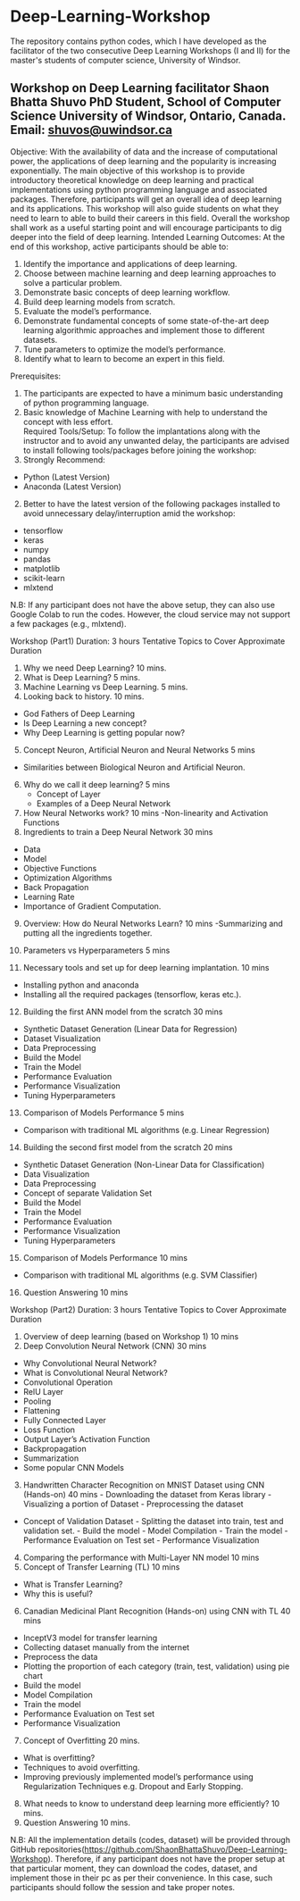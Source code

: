 # Deep-Learning-Workshop
The repository contains python codes, which I have developed as the facilitator of the two consecutive Deep Learning Workshops (I and II) for the master's students of computer science, University of Windsor.

Workshop on Deep Learning
facilitator 
Shaon Bhatta Shuvo
PhD Student, School of Computer Science
University of Windsor, Ontario, Canada.
Email: shuvos@uwindsor.ca
----------------------------------------------------------------------------------------------------
Objective:
With the availability of data and the increase of computational power, the applications of deep learning and the popularity is increasing exponentially. The main objective of this workshop is to provide introductory theoretical knowledge on deep learning and practical implementations using python programming language and associated packages. Therefore, participants will get an overall idea of deep learning and its applications. This workshop will also guide students on what they need to learn to able to build their careers in this field. Overall the workshop shall work as a useful starting point and will encourage participants to dig deeper into the field of deep learning.
Intended Learning Outcomes:
At the end of this workshop, active participants should be able to: 
1.	Identify the importance and applications of deep learning. 
2.	Choose between machine learning and deep learning approaches to solve a particular problem.
3.	Demonstrate basic concepts of deep learning workflow. 
4.	Build deep learning models from scratch. 
5.	Evaluate the model’s performance. 
6.	Demonstrate fundamental concepts of some state-of-the-art deep learning algorithmic approaches and implement those to different datasets. 
7.	Tune parameters to optimize the model’s performance. 
8.	Identify what to learn to become an expert in this field. 
 

Prerequisites:
1.	The participants are expected to have a minimum basic understanding of python programming language. 
2.	Basic knowledge of Machine Learning with help to understand the concept with less effort.  
Required Tools/Setup:
To follow the implantations along with the instructor and to avoid any unwanted delay, the participants are advised to install following tools/packages before joining the workshop:
1.	Strongly Recommend: 
-	Python (Latest Version)
-	Anaconda (Latest Version)  
2.	Better to have the latest version of the following packages installed to avoid unnecessary delay/interruption amid the workshop: 
-	tensorflow
-	keras
-	numpy
-	pandas
-	matplotlib
-	scikit-learn
-	mlxtend

N.B: If any participant does not have the above setup, they can also use Google Colab to run the codes. However, the cloud service may not support a few packages (e.g., mlxtend).







Workshop (Part1) 						    Duration: 3 hours 
Tentative Topics to Cover 						    Approximate Duration
1.	Why we need Deep Learning?						     10 mins.
2.	What is Deep Learning? 					            	      5 mins. 
3.	Machine Learning vs Deep Learning. 					      5 mins.
4.	Looking back to history.							     10 mins.
- God Fathers of Deep Learning
- Is Deep Learning a new concept? 
- Why Deep Learning is getting popular now?
5.	Concept Neuron, Artificial Neuron and Neural Networks			      5 mins
- Similarities between Biological Neuron and Artificial Neuron.
6.	Why do we call it deep learning? 						      5 mins
	- Concept of Layer
	- Examples of a Deep Neural Network						
7.	How Neural Networks work?						      	      10 mins
-Non-linearity and Activation Functions
8.	Ingredients to train a Deep Neural Network					      30 mins
- Data 
- Model
- Objective Functions 
- Optimization Algorithms 
- Back Propagation	
- Learning Rate
- Importance of Gradient Computation.
9.	Overview: How do Neural Networks Learn?					      10 mins
-Summarizing and putting all the ingredients together.  
10.	Parameters vs Hyperparameters						      5 mins

11.	Necessary tools and set up for deep learning implantation.			      10 mins
-   Installing python and anaconda	
-   Installing all the required packages (tensorflow, keras etc.). 
12.	Building the first ANN model from the scratch 				      30 mins
-	Synthetic Dataset Generation (Linear Data for Regression)
-	Dataset Visualization
-	Data Preprocessing
-	Build the Model 
-	Train the Model 
-	Performance Evaluation 
-	Performance Visualization 
-	Tuning Hyperparameters 
13.	Comparison of Models Performance 						      5 mins
-	Comparison with traditional ML algorithms (e.g. Linear Regression)
14.	Building the second first model from the scratch 				      20 mins
-	Synthetic Dataset Generation (Non-Linear Data for Classification)
-	Data Visualization
-	Data Preprocessing
-	Concept of separate Validation Set
-	Build the Model 
-	Train the Model 
-	Performance Evaluation 
-	Performance Visualization 
-	Tuning Hyperparameters 
15.	Comparison of Models Performance 						   10 mins
-	Comparison with traditional ML algorithms (e.g. SVM Classifier)
16.	Question Answering 								   10 mins

Workshop (Part2) 					          Duration: 3 hours 
Tentative Topics to Cover 						    Approximate Duration
1.	Overview of deep learning (based on Workshop 1)				10 mins
2.	Deep Convolution Neural Network (CNN)					30 mins
-  Why Convolutional Neural Network?
-  What is Convolutional Neural Network? 
-  Convolutional Operation
-  RelU Layer
-  Pooling
-  Flattening
-  Fully Connected Layer
-  Loss Function 
-  Output Layer’s Activation Function
-  Backpropagation
-  Summarization
-  Some popular CNN Models
3.	Handwritten Character Recognition on MNIST Dataset using CNN (Hands-on) 40 mins
		-  Downloading the dataset from Keras library
		-  Visualizing a portion of Dataset 
		-  Preprocessing the dataset	
-  Concept of Validation Dataset 
		-  Splitting the dataset into train, test and validation set. 
		-  Build the model 
		-  Model Compilation
		-  Train the model
		-  Performance Evaluation on Test set
		-  Performance Visualization 
4.	Comparing the performance with Multi-Layer NN model 			    10 mins
5.	Concept of Transfer Learning (TL) 						    10 mins
-	What is Transfer Learning?
-	Why this is useful?
6.	Canadian Medicinal Plant Recognition (Hands-on) using CNN with TL        40 mins
-	InceptV3 model for transfer learning		
-	Collecting dataset manually from the internet 
-	Preprocess the data
-	Plotting the proportion of each category (train, test, validation) using pie chart
-	Build the model 
-	Model Compilation
-	Train the model 
-	Performance Evaluation on Test set
-	Performance Visualization 
7.	Concept of Overfitting							      20 mins.
-	What is overfitting?
-	Techniques to avoid overfitting.
-	Improving previously implemented model’s performance using Regularization Techniques e.g. Dropout and Early Stopping.  		
8.	What needs to know to understand deep learning more efficiently? 	      10 mins.
9.	Question Answering 								      10 mins.

N.B: All the implementation details (codes, dataset) will be provided through GitHub repositories(https://github.com/ShaonBhattaShuvo/Deep-Learning-Workshop). Therefore, if any participant does not have the proper setup at that particular moment, they can download the codes, dataset, and implement those in their pc as per their convenience. In this case, such participants should follow the session and take proper notes.
